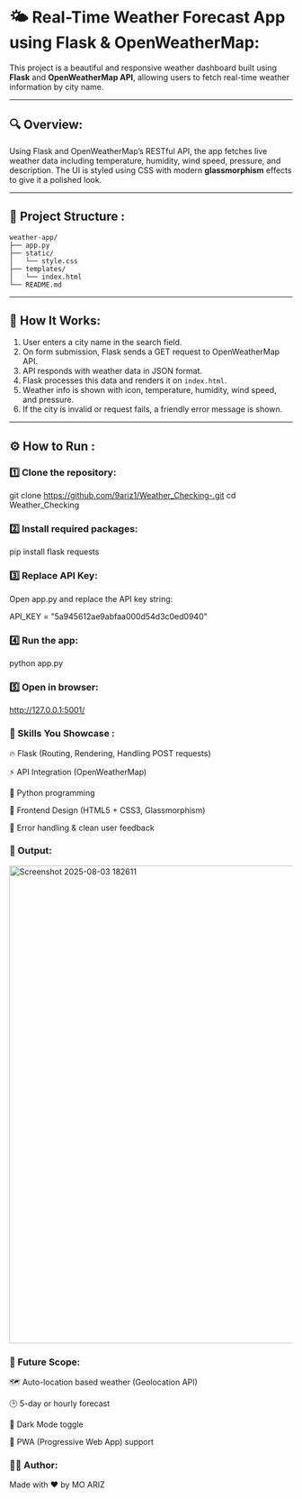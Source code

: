 # 🌤️ Real-Time Weather Forecast App using Flask & OpenWeatherMap:

This project is a beautiful and responsive weather dashboard built using **Flask** and **OpenWeatherMap API**, allowing users to fetch real-time weather information by city name.

---

## 🔍 Overview:

Using Flask and OpenWeatherMap’s RESTful API, the app fetches live weather data including temperature, humidity, wind speed, pressure, and description. The UI is styled using CSS with modern **glassmorphism** effects to give it a polished look.

---

## 📁 Project Structure :

```
weather-app/
├── app.py
├── static/
│   └── style.css
├── templates/
│   └── index.html
└── README.md
```

   
---

## 🚀 How It Works:

1. User enters a city name in the search field.
2. On form submission, Flask sends a GET request to OpenWeatherMap API.
3. API responds with weather data in JSON format.
4. Flask processes this data and renders it on `index.html`.
5. Weather info is shown with icon, temperature, humidity, wind speed, and pressure.
6. If the city is invalid or request fails, a friendly error message is shown.

---

## ⚙️ How to Run : 

### 1️⃣ Clone the repository:


git clone https://github.com/9ariz1/Weather_Checking-.git
cd Weather_Checking

### 2️⃣ Install required packages:

pip install flask requests

### 3️⃣ Replace API Key:
Open app.py and replace the API key string:

API_KEY = "5a945612ae9abfaa000d54d3c0ed0940"

### 4️⃣ Run the app:

python app.py


### 5️⃣ Open in browser:

http://127.0.0.1:5001/


### 🧠 Skills You Showcase :
🔥 Flask (Routing, Rendering, Handling POST requests)

⚡ API Integration (OpenWeatherMap)

🧠 Python programming

🎨 Frontend Design (HTML5 + CSS3, Glassmorphism)

🚨 Error handling & clean user feedback


### 📸 Output:

<img width="937" height="848" alt="Screenshot 2025-08-03 182611" src="https://github.com/user-attachments/assets/4acccacf-2945-4df1-b90f-9dd562a1bdd6" />

### 🌟 Future Scope:
🗺️ Auto-location based weather (Geolocation API)

🕒 5-day or hourly forecast

🌙 Dark Mode toggle

📱 PWA (Progressive Web App) support

### 🙋‍♂️ Author:
Made with ❤️ by MO ARIZ
